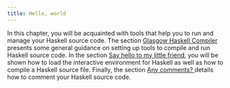 ```yaml
---
title: Hello, world
---
```


In this chapter, you will be acquainted with tools that help you to run and
manage your Haskell source code. The section [Glasgow Haskell Compiler][ghc]
presents some general guidance on setting up tools to compile and run Haskell
source code. In the section [Say hello to my little friend][hello], you will be
shown how to load the interactive environment for Haskell as well as how to
compile a Haskell source file. Finally, the section [Any comments? ][comments]
details how to comment your Haskell source code.

<!--=========================================================================-->

<!-- prettier-ignore-start -->
[comments]: ../hello_comment/
[ghc]: ../hello_ghc/
[hello]: ../hello_friend/
<!-- prettier-ignore-end -->
